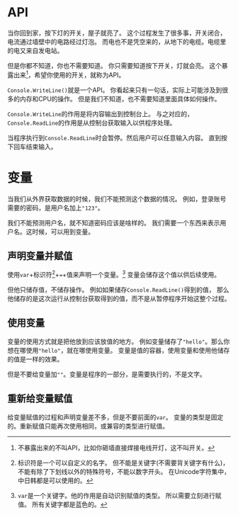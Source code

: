 ﻿# API
当你回到家，按下灯的开关，屋子就亮了。
这个过程发生了很多事，开关闭合，电流通过墙壁中的电路经过灯泡。
而电也不是凭空来的，从地下的电缆。电缆里的电又来自发电站。

但是你都不知道，你也不需要知道。
你只需要知道按下开关，灯就会亮。
这个暴露出来[^1]，希望你使用的开关，就称为API。 

[^1]: 不暴露出来的不叫API，比如你砸墙直接焊接电线开灯，这不叫开关。

`Console.WriteLine()`就是一个API。
你看起来只有一句话，实际上可能涉及到很多的内存和CPU的操作。
但是我们不知道，也不需要知道里面具体如何操作。

`Console.WriteLine`的作用是将内容输出到控制台上。
与之对应的，`Console.ReadLine`的作用是从控制台获取输入以供程序处理。

当程序执行到`Console.ReadLine`时会暂停。然后用户可以任意输入内容。
直到按下回车结束输入。

# 变量
当我们从外界获取数据的时候，我们不能预测这个数据的情况。
例如，登录账号需要的密码，是用户名加上`"123"`。

我们不能预测用户名，就不知道密码应该是啥样的。
我们需要一个东西来表示用户名。这时候，可以用到变量。

## 声明变量并赋值
使用`var`+标识符[^2]+`=`+值来声明一个变量。[^3]
变量会储存这个值以供后续使用。

但他只储存值，不储存操作。
例如如果储存`Console.ReadLine()`得到的值，
那么他储存的是这次运行从控制台获取得到的值，而不是从暂停程序开始这整个过程。

[^2]:标识符是一个可以自定义的名字。
但不能是关键字(不需要背关键字有什么)，不能有除了下划线以外的特殊符号，不能以数字开头。
在Unicode字符集中，中日韩都是可以使用的。

[^3]:`var`是一个关键字。他的作用是自动识别赋值的类型。
所以需要立刻进行赋值。
所有关键字都是蓝色的。

## 使用变量
变量的使用方式就是把他放到应该放值的地方。
例如变量储存了`"hello"`。那么你想在哪使用`"hello"`，就在哪使用变量。
变量是值的容器，使用变量和使用他储存的值是一样的效果。

但是不要给变量加`""`。变量是程序的一部分，是需要执行的，不是文字。
## 重新给变量赋值
给变量赋值的过程和声明变量差不多，但是不要前面的`var`。
变量的类型是固定的。重新赋值只能再次使用相同，或兼容的类型进行赋值。







